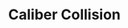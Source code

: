 ---
title: "Caliber Collision"
url: /naperville/caliber-collision-frontenac-road/
shop: car repair
---